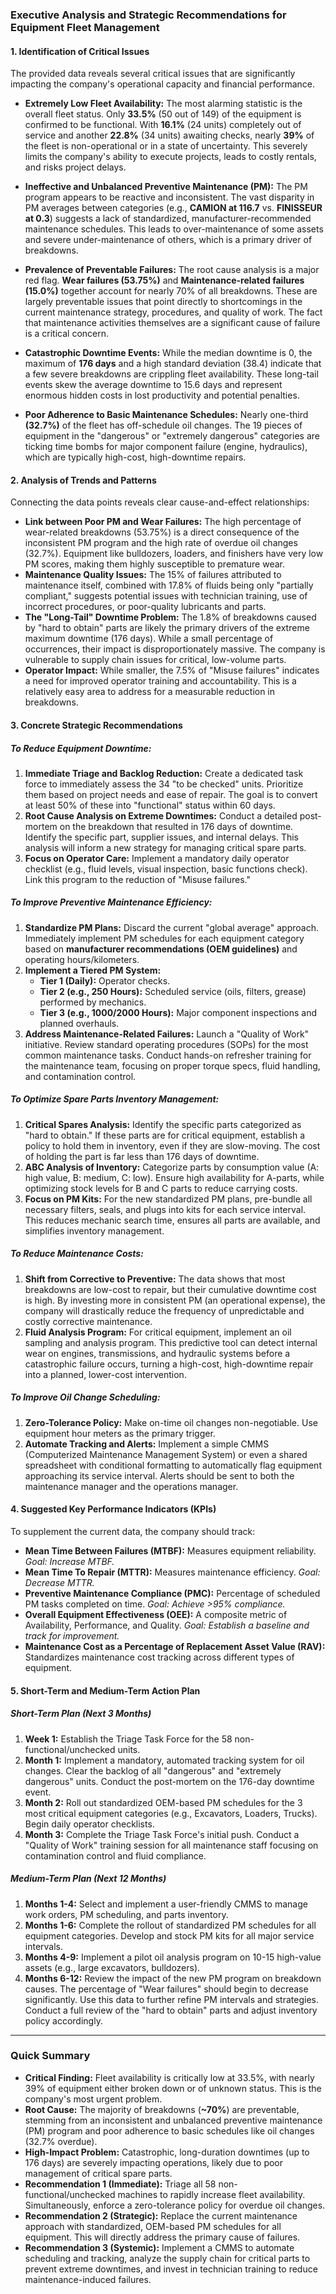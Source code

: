 ### **Executive Analysis and Strategic Recommendations for Equipment Fleet Management**

#### **1. Identification of Critical Issues**

The provided data reveals several critical issues that are significantly impacting the company's operational capacity and financial performance.

*   **Extremely Low Fleet Availability:** The most alarming statistic is the overall fleet status. Only **33.5%** (50 out of 149) of the equipment is confirmed to be functional. With **16.1%** (24 units) completely out of service and another **22.8%** (34 units) awaiting checks, nearly **39%** of the fleet is non-operational or in a state of uncertainty. This severely limits the company's ability to execute projects, leads to costly rentals, and risks project delays.

*   **Ineffective and Unbalanced Preventive Maintenance (PM):** The PM program appears to be reactive and inconsistent. The vast disparity in PM averages between categories (e.g., **CAMION at 116.7** vs. **FINISSEUR at 0.3**) suggests a lack of standardized, manufacturer-recommended maintenance schedules. This leads to over-maintenance of some assets and severe under-maintenance of others, which is a primary driver of breakdowns.

*   **Prevalence of Preventable Failures:** The root cause analysis is a major red flag. **Wear failures (53.75%)** and **Maintenance-related failures (15.0%)** together account for nearly 70% of all breakdowns. These are largely preventable issues that point directly to shortcomings in the current maintenance strategy, procedures, and quality of work. The fact that maintenance activities themselves are a significant cause of failure is a critical concern.

*   **Catastrophic Downtime Events:** While the median downtime is 0, the maximum of **176 days** and a high standard deviation (38.4) indicate that a few severe breakdowns are crippling fleet availability. These long-tail events skew the average downtime to 15.6 days and represent enormous hidden costs in lost productivity and potential penalties.

*   **Poor Adherence to Basic Maintenance Schedules:** Nearly one-third **(32.7%)** of the fleet has off-schedule oil changes. The 19 pieces of equipment in the "dangerous" or "extremely dangerous" categories are ticking time bombs for major component failure (engine, hydraulics), which are typically high-cost, high-downtime repairs.

#### **2. Analysis of Trends and Patterns**

Connecting the data points reveals clear cause-and-effect relationships:

*   **Link between Poor PM and Wear Failures:** The high percentage of wear-related breakdowns (53.75%) is a direct consequence of the inconsistent PM program and the high rate of overdue oil changes (32.7%). Equipment like bulldozers, loaders, and finishers have very low PM scores, making them highly susceptible to premature wear.
*   **Maintenance Quality Issues:** The 15% of failures attributed to maintenance itself, combined with 17.8% of fluids being only "partially compliant," suggests potential issues with technician training, use of incorrect procedures, or poor-quality lubricants and parts.
*   **The "Long-Tail" Downtime Problem:** The 1.8% of breakdowns caused by "hard to obtain" parts are likely the primary drivers of the extreme maximum downtime (176 days). While a small percentage of occurrences, their impact is disproportionately massive. The company is vulnerable to supply chain issues for critical, low-volume parts.
*   **Operator Impact:** While smaller, the 7.5% of "Misuse failures" indicates a need for improved operator training and accountability. This is a relatively easy area to address for a measurable reduction in breakdowns.

#### **3. Concrete Strategic Recommendations**

##### **To Reduce Equipment Downtime:**

1.  **Immediate Triage and Backlog Reduction:** Create a dedicated task force to immediately assess the 34 "to be checked" units. Prioritize them based on project needs and ease of repair. The goal is to convert at least 50% of these into "functional" status within 60 days.
2.  **Root Cause Analysis on Extreme Downtimes:** Conduct a detailed post-mortem on the breakdown that resulted in 176 days of downtime. Identify the specific part, supplier issues, and internal delays. This analysis will inform a new strategy for managing critical spare parts.
3.  **Focus on Operator Care:** Implement a mandatory daily operator checklist (e.g., fluid levels, visual inspection, basic functions check). Link this program to the reduction of "Misuse failures."

##### **To Improve Preventive Maintenance Efficiency:**

1.  **Standardize PM Plans:** Discard the current "global average" approach. Immediately implement PM schedules for each equipment category based on **manufacturer recommendations (OEM guidelines)** and operating hours/kilometers.
2.  **Implement a Tiered PM System:**
    *   **Tier 1 (Daily):** Operator checks.
    *   **Tier 2 (e.g., 250 Hours):** Scheduled service (oils, filters, grease) performed by mechanics.
    *   **Tier 3 (e.g., 1000/2000 Hours):** Major component inspections and planned overhauls.
3.  **Address Maintenance-Related Failures:** Launch a "Quality of Work" initiative. Review standard operating procedures (SOPs) for the most common maintenance tasks. Conduct hands-on refresher training for the maintenance team, focusing on proper torque specs, fluid handling, and contamination control.

##### **To Optimize Spare Parts Inventory Management:**

1.  **Critical Spares Analysis:** Identify the specific parts categorized as "hard to obtain." If these parts are for critical equipment, establish a policy to hold them in inventory, even if they are slow-moving. The cost of holding the part is far less than 176 days of downtime.
2.  **ABC Analysis of Inventory:** Categorize parts by consumption value (A: high value, B: medium, C: low). Ensure high availability for A-parts, while optimizing stock levels for B and C parts to reduce carrying costs.
3.  **Focus on PM Kits:** For the new standardized PM plans, pre-bundle all necessary filters, seals, and plugs into kits for each service interval. This reduces mechanic search time, ensures all parts are available, and simplifies inventory management.

##### **To Reduce Maintenance Costs:**

1.  **Shift from Corrective to Preventive:** The data shows that most breakdowns are low-cost to repair, but their cumulative downtime cost is high. By investing more in consistent PM (an operational expense), the company will drastically reduce the frequency of unpredictable and costly corrective maintenance.
2.  **Fluid Analysis Program:** For critical equipment, implement an oil sampling and analysis program. This predictive tool can detect internal wear on engines, transmissions, and hydraulic systems before a catastrophic failure occurs, turning a high-cost, high-downtime repair into a planned, lower-cost intervention.

##### **To Improve Oil Change Scheduling:**

1.  **Zero-Tolerance Policy:** Make on-time oil changes non-negotiable. Use equipment hour meters as the primary trigger.
2.  **Automate Tracking and Alerts:** Implement a simple CMMS (Computerized Maintenance Management System) or even a shared spreadsheet with conditional formatting to automatically flag equipment approaching its service interval. Alerts should be sent to both the maintenance manager and the operations manager.

#### **4. Suggested Key Performance Indicators (KPIs)**

To supplement the current data, the company should track:

*   **Mean Time Between Failures (MTBF):** Measures equipment reliability. *Goal: Increase MTBF.*
*   **Mean Time To Repair (MTTR):** Measures maintenance efficiency. *Goal: Decrease MTTR.*
*   **Preventive Maintenance Compliance (PMC):** Percentage of scheduled PM tasks completed on time. *Goal: Achieve >95% compliance.*
*   **Overall Equipment Effectiveness (OEE):** A composite metric of Availability, Performance, and Quality. *Goal: Establish a baseline and track for improvement.*
*   **Maintenance Cost as a Percentage of Replacement Asset Value (RAV):** Standardizes maintenance cost tracking across different types of equipment.

#### **5. Short-Term and Medium-Term Action Plan**

##### **Short-Term Plan (Next 3 Months)**

1.  **Week 1:** Establish the Triage Task Force for the 58 non-functional/unchecked units.
2.  **Month 1:** Implement a mandatory, automated tracking system for oil changes. Clear the backlog of all "dangerous" and "extremely dangerous" units. Conduct the post-mortem on the 176-day downtime event.
3.  **Month 2:** Roll out standardized OEM-based PM schedules for the 3 most critical equipment categories (e.g., Excavators, Loaders, Trucks). Begin daily operator checklists.
4.  **Month 3:** Complete the Triage Task Force's initial push. Conduct a "Quality of Work" training session for all maintenance staff focusing on contamination control and fluid compliance.

##### **Medium-Term Plan (Next 12 Months)**

1.  **Months 1-4:** Select and implement a user-friendly CMMS to manage work orders, PM scheduling, and parts inventory.
2.  **Months 1-6:** Complete the rollout of standardized PM schedules for all equipment categories. Develop and stock PM kits for all major service intervals.
3.  **Months 4-9:** Implement a pilot oil analysis program on 10-15 high-value assets (e.g., large excavators, bulldozers).
4.  **Months 6-12:** Review the impact of the new PM program on breakdown causes. The percentage of "Wear failures" should begin to decrease significantly. Use this data to further refine PM intervals and strategies. Conduct a full review of the "hard to obtain" parts and adjust inventory policy accordingly.

---

### **Quick Summary**

*   **Critical Finding:** Fleet availability is critically low at 33.5%, with nearly 39% of equipment either broken down or of unknown status. This is the company's most urgent problem.
*   **Root Cause:** The majority of breakdowns (**~70%**) are preventable, stemming from an inconsistent and unbalanced preventive maintenance (PM) program and poor adherence to basic schedules like oil changes (32.7% overdue).
*   **High-Impact Problem:** Catastrophic, long-duration downtimes (up to 176 days) are severely impacting operations, likely due to poor management of critical spare parts.
*   **Recommendation 1 (Immediate):** Triage all 58 non-functional/unchecked machines to rapidly increase fleet availability. Simultaneously, enforce a zero-tolerance policy for overdue oil changes.
*   **Recommendation 2 (Strategic):** Replace the current maintenance approach with standardized, OEM-based PM schedules for all equipment. This will directly address the primary cause of failures.
*   **Recommendation 3 (Systemic):** Implement a CMMS to automate scheduling and tracking, analyze the supply chain for critical parts to prevent extreme downtimes, and invest in technician training to reduce maintenance-induced failures.